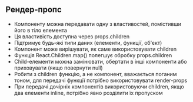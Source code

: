 ## Рендер-пропс

-   Компоненту можна передавати одну з властивостей, помістивши його в тіло елемента
-   Ця властивість доступна через props.children
-   Підтримує будь-які типи даних (елементи, функції, об'єкт)
-   Компонент може вирішувати, як саме використовувати children
-   Функція React.Children.map() полегшує обробку props.children
-   Child-елементи можна замінювати, обертати в інші компоненти або приховувати (якщо повернути null)
-   Робити з children функцію, а не компонент, вважається поганим тоном, для передачі функції потрібно використовувати render-props
-   При передачі дочірніх компонентів використовуючи children, якщо два елементи inline, потрібно явно розділити їх пропуском
